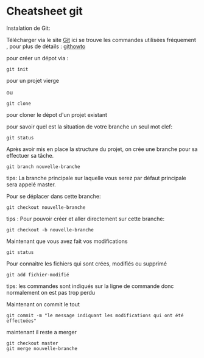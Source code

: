 
# Cheatsheet git

Instalation de Git:

Télécharger via le site [Git](https://git-scm.com/)
ici se trouve les commandes utilisées fréquement , pour plus de détails : [githowto](https://githowto.com/)


pour créer un dépot via :

```
git init
```
pour un projet vierge

ou 
```
git clone
```

pour cloner le dépot d'un projet existant 

pour savoir quel est la situation de votre branche  un seul mot clef:

```
git status
```

Après avoir mis en place la structure du projet, on crée une branche pour sa effectuer sa tâche.

```
git branch nouvelle-branche
```
tips: La branche principale sur laquelle vous serez par défaut principale sera appelé master.

Pour se déplacer dans cette branche:

```
git checkout nouvelle-branche
```

tips :
Pour pouvoir créer et aller directement sur cette branche:

```
git checkout -b nouvelle-branche
```

Maintenant que vous avez fait vos modifications


```
git status 
```
Pour connaitre les fichiers qui  sont crées, modifiés ou supprimé

```
git add fichier-modifié
```
tips: les commandes sont indiqués sur la ligne de commande donc normalement on est pas trop perdu

Maintenant on commit le tout 
```
git commit -m "le message indiquant les modifications qui ont été effectuées"
```

maintenant  il reste a merger 

```
git checkout master
git merge nouvelle-branche
```

